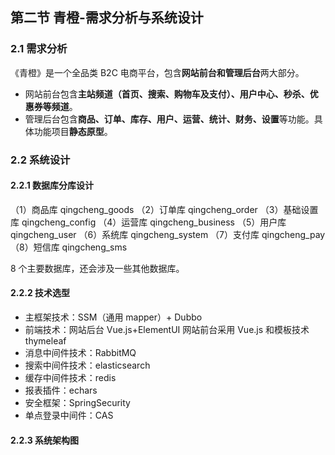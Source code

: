## 第二节 青橙-需求分析与系统设计

### 2.1 需求分析

《青橙》是一个全品类 B2C 电商平台，包含**网站前台和管理后台**两大部分。
* 网站前台包含**主站频道（首页、搜索、购物车及支付）、用户中心、秒杀、优惠券等频道**。
* 管理后台包含**商品、订单、库存、用户、运营、统计、财务、设置**等功能。具体功能项目**静态原型**。


### 2.2 系统设计


#### 2.2.1 数据库分库设计

（1）商品库 qingcheng_goods
（2）订单库 qingcheng_order
（3）基础设置库 qingcheng_config
（4）运营库 qingcheng_business
（5）用户库 qingcheng_user
（6）系统库 qingcheng_system
（7）支付库 qingcheng_pay
（8）短信库 qingcheng_sms

8 个主要数据库，还会涉及一些其他数据库。

#### 2.2.2 技术选型

* 主框架技术：SSM（通用 mapper）+ Dubbo
* 前端技术：网站后台 Vue.js+ElementUI 网站前台采用 Vue.js 和模板技术 thymeleaf
* 消息中间件技术：RabbitMQ
* 搜索中间件技术：elasticsearch
* 缓存中间件技术：redis
* 报表插件：echars
* 安全框架：SpringSecurity
* 单点登录中间件：CAS


#### 2.2.3 系统架构图